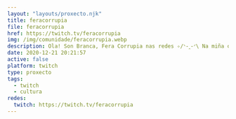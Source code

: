 ```yaml
---
layout: "layouts/proxecto.njk"
title: feracorrupia
file: feracorrupia
href: https://twitch.tv/feracorrupia
img: /img/comunidade/feracorrupia.webp
description: Ola! Son Branca, Fera Corrupia nas redes ✧/ᐠ-ꞈ-ᐟ\ Na miña canle gravo un podcast sobre litertura galega, xogo a cousas lindas e odio a policía. Fóra terfas, fascistas e demais calaña.
date: 2020-12-21 20:21:57
active: false
platform: twitch
type: proxecto
tags:
  - twitch
  - cultura
redes:
  twitch: https://twitch.tv/feracorrupia
---
```

